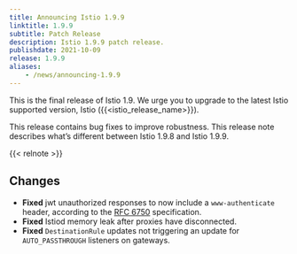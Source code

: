 ```yaml
---
title: Announcing Istio 1.9.9
linktitle: 1.9.9
subtitle: Patch Release
description: Istio 1.9.9 patch release.
publishdate: 2021-10-09
release: 1.9.9
aliases:
    - /news/announcing-1.9.9
---
```


This is the final release of Istio 1.9. We urge you to upgrade to the latest Istio supported version, Istio ({{<istio_release_name>}}).

This release contains bug fixes to improve robustness. This release note describes what’s different between Istio 1.9.8 and Istio 1.9.9.

{{< relnote >}}

## Changes

- **Fixed** jwt unauthorized responses to now include a `www-authenticate` header, according to the [RFC 6750](https://datatracker.ietf.org/doc/html/rfc6750#section-3) specification.
- **Fixed** Istiod memory leak after proxies have disconnected.
- **Fixed** `DestinationRule` updates not triggering an update for `AUTO_PASSTHROUGH` listeners on gateways.